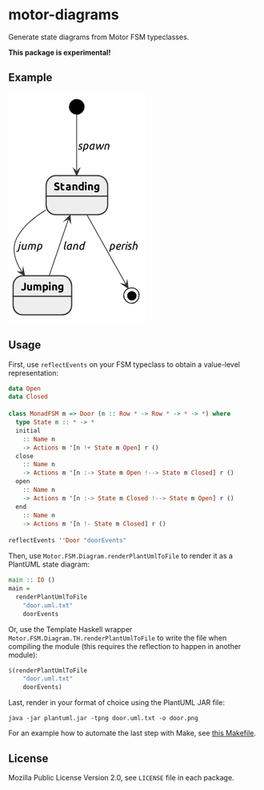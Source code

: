 # motor-diagrams

Generate state diagrams from Motor FSM typeclasses.

**This package is experimental!**

## Example

![Game state diagram](diagrams/game.png)

## Usage

First, use `reflectEvents` on your FSM typeclass to obtain a
value-level representation:

``` haskell
data Open
data Closed

class MonadFSM m => Door (m :: Row * -> Row * -> * -> *) where
  type State m :: * -> *
  initial
    :: Name n
    -> Actions m '[n !+ State m Open] r ()
  close
    :: Name n
    -> Actions m '[n :-> State m Open !--> State m Closed] r ()
  open
    :: Name n
    -> Actions m '[n :-> State m Closed !--> State m Open] r ()
  end
    :: Name n
    -> Actions m '[n !- State m Closed] r ()

reflectEvents ''Door "doorEvents"
```

Then, use `Motor.FSM.Diagram.renderPlantUmlToFile` to render it
as a PlantUML state diagram:

``` haskell
main :: IO ()
main =
  renderPlantUmlToFile
    "door.uml.txt"
    doorEvents
```

Or, use the Template Haskell wrapper
`Motor.FSM.Diagram.TH.renderPlantUmlToFile` to write the file when
compiling the module (this requires the reflection to happen in another
module):

``` haskell
$(renderPlantUmlToFile
    "door.uml.txt"
    doorEvents)
```

Last, render in your format of choice using the PlantUML JAR file:

``` shell
java -jar plantuml.jar -tpng door.uml.txt -o door.png
```

For an example how to automate the last step with Make, see [this
Makefile](Makefile).

## License

Mozilla Public License Version 2.0, see `LICENSE` file in each
package.
